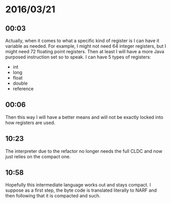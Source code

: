 # 2016/03/21

## 00:03

Actually, when it comes to what a specific kind of register is I can have it
variable as needed. For example, I might not need 64 integer registers, but
I might need 72 floating point registers. Then at least I will have a more
Java purposed instruction set so to speak. I can have 5 types of registers:

 * int
 * long
 * float
 * double
 * reference

## 00:06

Then this way I will have a better means and will not be exactly locked into
how registers are used.

## 10:23

The interpreter due to the refactor no longer needs the full CLDC and now just
relies on the compact one.

## 10:58

Hopefully this intermediate language works out and stays compact. I suppose
as a first step, the byte code is translated literally to NARF and then
following that it is compacted and such.

